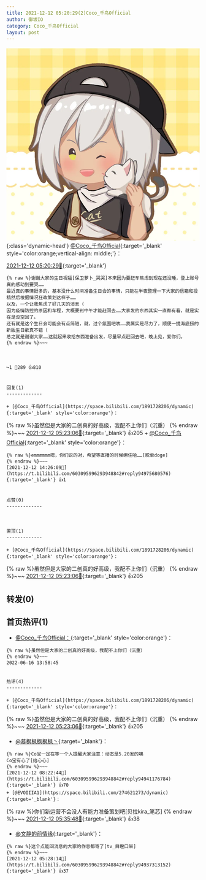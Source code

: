 ```yaml
---
title: 2021-12-12 05:20:29(2)Coco_千鸟Official
author: 御坂IO
category: Coco_千鸟Official
layout: post
---
```


![img](/images/85e485bc0dbd0cde4d15f24d7cffe9704618ad10.jpg){:class='dynamic-head'}
[@Coco_千鸟Official](https://space.bilibili.com/1891728206/dynamic){:target='_blank' style='color:orange;vertical-align: middle;'}：

[2021-12-12 05:20:29🔗](https://t.bilibili.com/603095996293948842){:target='_blank'}

~~~
{% raw %}谢谢大家的生日祝福[保卫萝卜_哭哭]本来因为要赶车焦虑到现在还没睡，登上账号真的感动到要哭……
最近真的事情挺多的，基本没什么时间准备生日会的事情，只能在半夜整理一下大家的信箱和投稿然后根据情况狂改策划这样子……
以及，一个让我焦虑了好几天的消息（
因为疫情防控的原因和车程，大概要到中午才能赶回去……大家发的东西其实一直都有看，就是实在是没空回了。
还有就是这个生日会可能会有点简陋，就，过个氛围吧咳……我属实是尽力了，顺便一提海底捞的新版生日歌真不错（
总之就是谢谢大家……这就起来收拾东西准备出发，尽量早点赶回去吧，晚上见，爱你们。
{% endraw %}~~~



↪️1 💬289 👍810


回复(1)
-------------

+ [@Coco_千鸟Official](https://space.bilibili.com/1891728206/dynamic){:target='_blank' style='color:orange'}：
~~~
{% raw %}虽然但是大家的二创真的好高级，我配不上你们（沉重）
{% endraw %}~~~
[2021-12-12 05:23:06🔗](https://t.bilibili.com/603095996293948842#reply94937290448){:target='_blank'} 👍205
    + [@Coco_千鸟Official](https://space.bilibili.com/1891728206/dynamic){:target='_blank' style='color:orange'}：
~~~
{% raw %}emmmmmm嗯，你们说的对，希望等直播的时候绷住哈……[脱单doge]
{% endraw %}~~~
[2021-12-12 14:26:09🔗](https://t.bilibili.com/603095996293948842#reply94975680576){:target='_blank'} 👍1


点赞(0)
-------------



置顶(1)
-------------

+ [@Coco_千鸟Official](https://space.bilibili.com/1891728206/dynamic){:target='_blank' style='color:orange'}：
~~~
{% raw %}虽然但是大家的二创真的好高级，我配不上你们（沉重）
{% endraw %}~~~
[2021-12-12 05:23:06🔗](https://t.bilibili.com/603095996293948842#reply94937290448){:target='_blank'} 👍205


转发(0)
-------------



首页热评(1)
-------------

+ [@Coco_千鸟Official：](https://space.bilibili.com/1891728206/dynamic){:target='_blank' style='color:orange'}：
~~~
{% raw %}虽然但是大家的二创真的好高级，我配不上你们（沉重）
{% endraw %}~~~
2022-06-16 13:58:45


热评(4)
-------------

+ [@Coco_千鸟Official](https://space.bilibili.com/1891728206/dynamic){:target='_blank' style='color:orange'}：
~~~
{% raw %}虽然但是大家的二创真的好高级，我配不上你们（沉重）
{% endraw %}~~~
[2021-12-12 05:23:06🔗](https://t.bilibili.com/603095996293948842#reply94937290448){:target='_blank'} 👍205
+ [@慕枫枫枫枫枫丶](https://space.bilibili.com/33011525/dynamic){:target='_blank'}：
~~~
{% raw %}Co宝一定在等一个人提醒大家注意：动态是5.20发的噢
Co宝有心了[给心心]
{% endraw %}~~~
[2021-12-12 08:22:44🔗](https://t.bilibili.com/603095996293948842#reply94941176784){:target='_blank'} 👍70
+ [@EVOIIIA1](https://space.bilibili.com/274621273/dynamic){:target='_blank'}：
~~~
{% raw %}你们新运营不会没人有能力准备策划吧[贝拉kira_笔芯]
{% endraw %}~~~
[2021-12-12 05:35:48🔗](https://t.bilibili.com/603095996293948842#reply94937345312){:target='_blank'} 👍38
+ [@文静的前情缘](https://space.bilibili.com/2054364/dynamic){:target='_blank'}：
~~~
{% raw %}这个点能回消息的大家的作息都寄了[tv_目瞪口呆]
{% endraw %}~~~
[2021-12-12 05:28:14🔗](https://t.bilibili.com/603095996293948842#reply94937313152){:target='_blank'} 👍37


